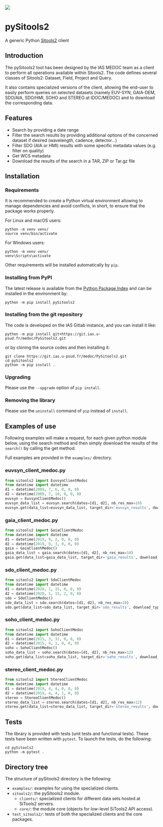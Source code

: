 ![](http://github.com/SITools2/core-v2/raw/dev/workspace/client-public/res/images/logo_01_petiteTaille.png)

# pySitools2

A generic Python [Sitools2](https://github.com/SITools2/SITools2-core) client

## Introduction

The pySitools2 tool has been designed by the IAS MEDOC team as a client 
to perform all operations available within Sitools2. The code defines 
several classes of Sitools2: Dataset, Field, Project and Query.

It also contains specialized versions of the client, allowing the
end-user to easily perform queries on selected datasets (namely EUV-SYN, 
GAIA-DEM, SDO/AIA, SDO/HMI, SOHO and STEREO at IDOC/MEDOC) and to 
download the corresponding data.

## Features

- Search by providing a date range
- Filter the search results by providing additional options of the 
    concerned dataset if desired (wavelength, cadence, detector...)
- Filter SDO (AIA or HMI) results with some specific metadata values 
    (e.g. filter on quality)
- Get WCS metadata
- Download the results of the search in a TAR, ZIP or Tar.gz file

## Installation

### Requirements

It is recommended to create a Python virtual environment allowing to manage
dependencies and avoid conflicts, in short, to ensure that the package works 
properly. 

For Linux and macOS users:

    python -m venv venv/
    source venv/bin/activate

For Windows users:

    python -m venv venv/
    venv\Scripts\activate

Other requirements will be installed automatically by `pip`.

### Installing from PyPI

The latest release is available from the [Python Package Index](https://pypi.org/) 
and can be installed in the environment by:

    python -m pip install pySitools2

### Installing from the git repository

The code is developed on the IAS Gitlab instance, and you can install it like:

    python -m pip install git+https://git.ias.u-psud.fr/medoc/PySitools2.git

or by cloning the source codes and then installing it:

    git clone https://git.ias.u-psud.fr/medoc/PySitools2.git
    cd pySitools2
    python -m pip install .

### Upgrading

Please use the `--upgrade` option of `pip install`.

### Removing the library

Please use the `uninstall` command of `pip` instead of `install`.

## Examples of use

Following examples will make a request, for each given python module 
below, using the search method and then simply download the results of
the `search()` by calling the get method. 

Full examples are provided in the `examples/` directory.

### euvsyn_client_medoc.py

```python
from sitools2 import EuvsynClientMedoc
from datetime import datetime
d1 = datetime(2009, 7, 6, 0, 0, 0)
d2 = datetime(2009, 7, 10, 0, 0, 0)
euvsyn = EuvsynClientMedoc()
euvsyn_data_list = euvsyn.search(dates=[d1, d2], nb_res_max=10)
euvsyn.get(data_list=euvsyn_data_list, target_dir='euvsyn_results', download_type='TAR')
```
 
### gaia_client_medoc.py

```python
from sitools2 import GaiaClientMedoc
from datetime import datetime
d1 = datetime(2019, 9, 2, 0, 0, 0)
d2 = datetime(2019, 9, 3, 0, 0, 0)
gaia = GaiaClientMedoc()
gaia_data_list = gaia.search(dates=[d1, d2], nb_res_max=10)
gaia.get(data_list=gaia_data_list, target_dir='gaia_results', download_type='TAR')
```

### sdo_client_medoc.py

```python
from sitools2 import SdoClientMedoc
from datetime import datetime
d1 = datetime(2020, 1, 15, 0, 0, 0)
d2 = datetime(2020, 1, 15, 2, 0, 0)
sdo = SdoClientMedoc()
sdo_data_list = sdo.search(dates=[d1, d2], nb_res_max=10)
sdo.get(data_list=sdo_data_list, target_dir='sdo_results', download_type='TAR')
```

### soho_client_medoc.py

```python
from sitools2 import SohoClientMedoc
from datetime import datetime
d1 = datetime(2015, 3, 31, 0, 0, 0)
d2 = datetime(2015, 4, 1, 0, 0, 0)
soho = SohoClientMedoc()
soho_data_list = soho.search(dates=[d1, d2], nb_res_max=12)
soho.get(data_list=soho_data_list, target_dir='soho_results', download_type='TAR')
```

### stereo_client_medoc.py

```python
from sitools2 import StereoClientMedoc
from datetime import datetime
d1 = datetime(2019, 4, 4, 0, 0, 0)
d2 = datetime(2019, 4, 4, 1, 0, 0)
stereo = StereoClientMedoc()
stereo_data_list = stereo.search(dates=[d1, d2], nb_res_max=12)
stereo.get(data_list=stereo_data_list, target_dir='stereo_results', download_type='TAR')
```

## Tests
The library is provided with tests (unit tests and functional tests). 
These tests have been written with `pytest`. To launch the tests, do the 
following:

    cd pySitools2
    python -m pytest .
 
## Directory tree

The structure of pySitools2 directory is the following:
* `examples/`: examples for using the specialized clients.
* `sitools2/`: the pySitools2 module.
    * `clients/`: specialized clients for different data sets hosted at SiTools2 servers.
    * `core/`: the module core (objects for low-level SiTools2 API access).
* `test_sitools2/`: tests of both the specialized clients and the core packages.


